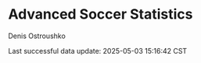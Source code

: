 # Advanced Soccer Statistics
Denis Ostroushko

<!-- gfm -->

Last successful data update: 2025-05-03 15:16:42 CST
